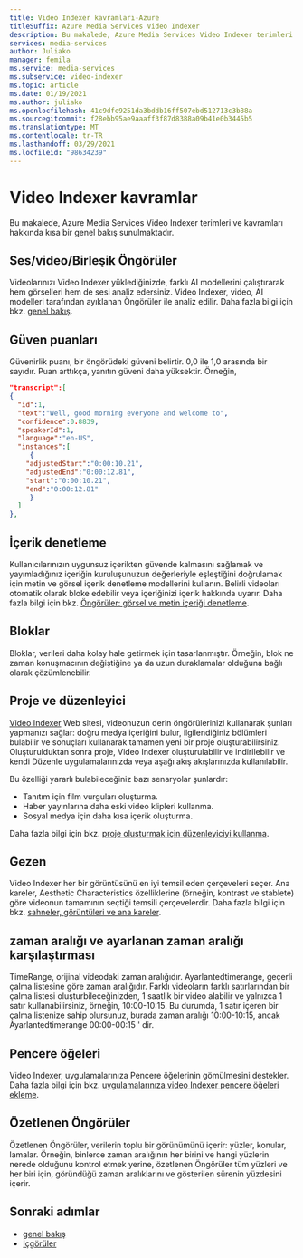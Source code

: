 ```yaml
---
title: Video Indexer kavramları-Azure
titleSuffix: Azure Media Services Video Indexer
description: Bu makalede, Azure Media Services Video Indexer terimleri ve kavramları hakkında kısa bir genel bakış sunulmaktadır.
services: media-services
author: Juliako
manager: femila
ms.service: media-services
ms.subservice: video-indexer
ms.topic: article
ms.date: 01/19/2021
ms.author: juliako
ms.openlocfilehash: 41c9dfe9251da3bddb16ff507ebd512713c3b88a
ms.sourcegitcommit: f28ebb95ae9aaaff3f87d8388a09b41e0b3445b5
ms.translationtype: MT
ms.contentlocale: tr-TR
ms.lasthandoff: 03/29/2021
ms.locfileid: "98634239"
---
```

# <a name="video-indexer-concepts"></a>Video Indexer kavramlar

Bu makalede, Azure Media Services Video Indexer terimleri ve kavramları hakkında kısa bir genel bakış sunulmaktadır.

## <a name="audiovideocombined-insights"></a>Ses/video/Birleşik Öngörüler

Videolarınızı Video Indexer yüklediğinizde, farklı AI modellerini çalıştırarak hem görselleri hem de sesi analiz edersiniz. Video Indexer, video, AI modelleri tarafından ayıklanan Öngörüler ile analiz edilir. Daha fazla bilgi için bkz. [genel bakış](video-indexer-overview.md).

## <a name="confidence-scores"></a>Güven puanları

Güvenirlik puanı, bir öngörüdeki güveni belirtir. 0,0 ile 1,0 arasında bir sayıdır. Puan arttıkça, yanıtın güveni daha yüksektir. Örneğin, 

```json
"transcript":[
{
  "id":1,
  "text":"Well, good morning everyone and welcome to",
  "confidence":0.8839,
  "speakerId":1,
  "language":"en-US",
  "instances":[
     {
    "adjustedStart":"0:00:10.21",
    "adjustedEnd":"0:00:12.81",
    "start":"0:00:10.21",
    "end":"0:00:12.81"
     }
  ]
},
```

## <a name="content-moderation"></a>İçerik denetleme

Kullanıcılarınızın uygunsuz içerikten güvende kalmasını sağlamak ve yayımladığınız içeriğin kuruluşunuzun değerleriyle eşleştiğini doğrulamak için metin ve görsel içerik denetleme modellerini kullanın. Belirli videoları otomatik olarak bloke edebilir veya içeriğinizi içerik hakkında uyarır. Daha fazla bilgi için bkz. [Öngörüler: görsel ve metin içeriği denetleme](video-indexer-output-json-v2.md#visualcontentmoderation). 

## <a name="blocks"></a>Bloklar   

Bloklar, verileri daha kolay hale getirmek için tasarlanmıştır. Örneğin, blok ne zaman konuşmacının değiştiğine ya da uzun duraklamalar olduğuna bağlı olarak çözümlenebilir.  

## <a name="project-and-editor"></a>Proje ve düzenleyici

[Video Indexer](https://www.videoindexer.ai/) Web sitesi, videonuzun derin öngörülerinizi kullanarak şunları yapmanızı sağlar: doğru medya içeriğini bulur, ilgilendiğiniz bölümleri bulabilir ve sonuçları kullanarak tamamen yeni bir proje oluşturabilirsiniz. Oluşturulduktan sonra proje, Video Indexer oluşturulabilir ve indirilebilir ve kendi Düzenle uygulamalarınızda veya aşağı akış akışlarınızda kullanılabilir.

Bu özelliği yararlı bulabileceğiniz bazı senaryolar şunlardır: 

* Tanıtım için film vurguları oluşturma.
* Haber yayınlarına daha eski video klipleri kullanma.
* Sosyal medya için daha kısa içerik oluşturma.

Daha fazla bilgi için bkz. [proje oluşturmak için düzenleyiciyi kullanma](use-editor-create-project.md).

## <a name="keyframes"></a>Gezen

Video Indexer her bir görüntüsünü en iyi temsil eden çerçeveleri seçer. Ana kareler, Aesthetic Characteristics özelliklerine (örneğin, kontrast ve stablete) göre videonun tamamının seçtiği temsili çerçevelerdir. Daha fazla bilgi için bkz. [sahneler, görüntüleri ve ana kareler](scenes-shots-keyframes.md).

## <a name="time-range-vs-adjusted-time-range"></a>zaman aralığı ve ayarlanan zaman aralığı karşılaştırması   

TimeRange, orijinal videodaki zaman aralığıdır. Ayarlantedtimerange, geçerli çalma listesine göre zaman aralığıdır. Farklı videoların farklı satırlarından bir çalma listesi oluşturbileceğinizden, 1 saatlik bir video alabilir ve yalnızca 1 satır kullanabilirsiniz, örneğin, 10:00-10:15. Bu durumda, 1 satır içeren bir çalma listenize sahip olursunuz, burada zaman aralığı 10:00-10:15, ancak Ayarlantedtimerange 00:00-00:15 ' dir. 

## <a name="widgets"></a>Pencere öğeleri

Video Indexer, uygulamalarınıza Pencere öğelerinin gömülmesini destekler. Daha fazla bilgi için bkz. [uygulamalarınıza video Indexer pencere öğeleri ekleme](video-indexer-embed-widgets.md).

## <a name="summarized-insights"></a>Özetlenen Öngörüler  

Özetlenen Öngörüler, verilerin toplu bir görünümünü içerir: yüzler, konular, lamalar. Örneğin, binlerce zaman aralığının her birini ve hangi yüzlerin nerede olduğunu kontrol etmek yerine, özetlenen Öngörüler tüm yüzleri ve her biri için, göründüğü zaman aralıklarını ve gösterilen sürenin yüzdesini içerir.  

## <a name="next-steps"></a>Sonraki adımlar

- [genel bakış](video-indexer-overview.md)
- [İçgörüler](video-indexer-output-json-v2.md)
